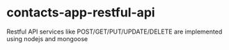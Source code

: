 # contacts-app-restful-api
 Restful API services like POST/GET/PUT/UPDATE/DELETE are implemented using nodejs and mongoose 
